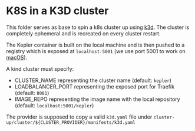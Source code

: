 # K8S in a K3D cluster

This folder serves as base to spin a k8s cluster up using [k3d](https://k3d.io/). The cluster is completely ephemeral and is recreated on every cluster restart. 

The Kepler container is built on the local machine and is then pushed to a registry which is exposed at `localhost:5001` (we use port 5001 to work on [macOS](https://github.com/kubernetes-sigs/kind/pull/2621)). 

A kind cluster must specify:
* CLUSTER_NAME representing the cluster name (default: `kepler`)
* LOADBALANCER_PORT representing the exposed port for Traefik (default: `8081`) 
* IMAGE_REPO representing the image name with the local repository (default: `localhost:5001/kepler`)

The provider is supposed to copy a valid `k3d.yaml` file under `cluster-up/cluster/${CLUSTER_PROVIDER}/manifests/k3d.yaml`
